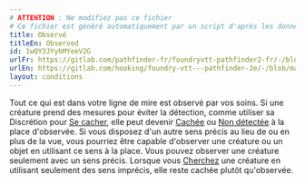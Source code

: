 ```yaml
---
# ATTENTION : Ne modifiez pas ce fichier
# Ce fichier est généré automatiquement par un script d'après les données du module Foundry VTT officiel et de sa traduction
title: Observé
titleEn: Observed
id: 1wQY3JYyhMYeeV2G
urlFr: https://gitlab.com/pathfinder-fr/foundryvtt-pathfinder2-fr/-/blob/master/data/conditionitems/1wQY3JYyhMYeeV2G.htm
urlEn: https://gitlab.com/hooking/foundry-vtt---pathfinder-2e/-/blob/master/packs/data/conditionitems.db/observed.json
layout: conditions
---
```

Tout ce qui est dans votre ligne de mire est observé par vos soins. Si une créature prend des mesures pour éviter la détection, comme utiliser sa Discrétion pour [Se cacher](../actions/se-cacher.html), elle peut devenir [Cachée](caché.html) ou [Non détectée](non-détecté.html) à la place d'observée. Si vous disposez d'un autre sens précis au lieu de ou en plus de la vue, vous pourriez être capable d'observer une créature ou un objet en utilisant ce sens à la place. Vous pouvez observer une créature seulement avec un sens précis. Lorsque vous [Cherchez](../actions/chercher.html) une créature en utilisant seulement des sens imprécis, elle reste cachée plutôt qu'observée.
